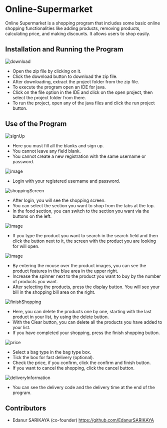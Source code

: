 # Online-Supermarket
Online Supermarket is a shopping program that includes some basic online shopping functionalities like adding products, removing products, calculating price, and making discounts. It allows users to shop easily.
## Installation and Running the Program
![download](https://user-images.githubusercontent.com/99769537/155284539-4c8b9dfb-6d5a-4b38-b12a-aa95db699a27.png)
  + Open the zip file by clicking on it.
  + Click the download button to download the zip file.  
  + After downloading, extract the project folder from the zip file.  
  + To execute the program open an IDE for java.  
  + Click on the file option in the IDE and click on the open project, then select the project folder from there.  
  + To run the project, open any of the java files and click the run project button.  
## Use of the Program
![signUp](https://user-images.githubusercontent.com/99769537/155289672-5bbd3568-f94d-4864-b584-9b6cc3722b14.png)
  + Here you must fill all the blanks and sign up.
  + You cannot leave any field blank.
  + You cannot create a new registration with the same username or password.

![image](https://user-images.githubusercontent.com/99769537/155294828-977aa4a8-4e66-4c10-9749-3fcebaea2c2a.png)
  + Login with your registered username and password.

![shoppingScreen](https://user-images.githubusercontent.com/99769537/155290317-ab16b265-998a-4a98-809a-c1a9ea544a59.png)
  + After login, you will see the shopping screen.
  + You can select the section you want to shop from the tabs at the top.
  + In the food section, you can switch to the section you want via the buttons on the left.

![image](https://user-images.githubusercontent.com/99769537/155294913-f908fbad-e8cf-4a27-9d7c-02af6c1b7174.png)
  + If you type the product you want to search in the search field and then click the button next to it, the screen with the product you are looking for will open.

![image](https://user-images.githubusercontent.com/99769537/155295077-bf47ef91-a5d5-4d2b-a1c5-87c3a4449e94.png)
  + By entering the mouse over the product images, you can see the product features in the blue area in the upper right.
  + Increase the spinner next to the product you want to buy by the number of products you want.
  + After selecting the products, press the display button. You will see your bill in the shopping bill area on the right.

![finishShopping](https://user-images.githubusercontent.com/99769537/155296182-c379c6b6-9d68-4bcc-96a3-1c6136d5cac2.png)
  + Here, you can delete the products one by one, starting with the last product in your list, by using the delete button.
  + With the Clear button, you can delete all the products you have added to your list.
  + If you have completed your shopping, press the finish shopping button.

![price](https://user-images.githubusercontent.com/99769537/155297376-ca56732d-19e0-4241-94b6-3f607efaddc8.png)
  + Select a bag type in the bag type box.
  + Tick the box for fast delivery (optional).
  + Check the price, if you confirm, click the confirm and finish button.
  + If you want to cancel the shopping, click the cancel button.

![deliveryInformation](https://user-images.githubusercontent.com/99769537/155371269-2424806a-99f0-4778-a392-ffc677f0891f.png)
  + You can see the delivery code and the delivery time at the end of the program.
## Contributors
  + Edanur SARIKAYA (co-founder)
    https://github.com/EdanurSARIKAYA
